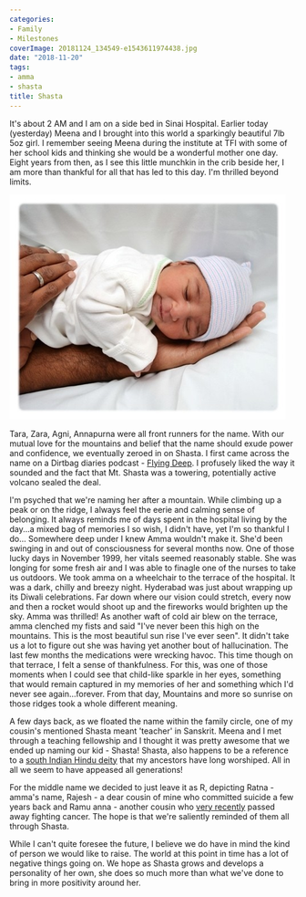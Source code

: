 ```yaml
---
categories:
- Family
- Milestones
coverImage: 20181124_134549-e1543611974438.jpg
date: "2018-11-20"
tags:
- amma
- shasta
title: Shasta
---
```


It's about 2 AM and I am on a side bed in Sinai Hospital. Earlier today (yesterday) Meena and I brought into this world a sparkingly beautiful 7lb 5oz girl. I remember seeing Meena during the institute at TFI with some of her school kids and thinking she would be a wonderful mother one day. Eight years from then, as I see this little munchkin in the crib beside her, I am more than thankful for all that has led to this day. I'm thrilled beyond limits.

![](images/20181130_2349301.jpg)

Tara, Zara, Agni, Annapurna were all front runners for the name. With our mutual love for the mountains and belief that the name should exude power and confidence, we eventually zeroed in on Shasta. I first came across the name on a Dirtbag diaries podcast - [Flying Deep](http://dirtbagdiaries.com/flying-deep/). I profusely liked the way it sounded and the fact that Mt. Shasta was a towering, potentially active volcano sealed the deal.

I'm psyched that we're naming her after a mountain. While climbing up a peak or on the ridge, I always feel the eerie and calming sense of belonging. It always reminds me of days spent in the hospital living by the day...a mixed bag of memories I so wish, I didn't have, yet I'm so thankful I do... Somewhere deep under I knew Amma wouldn't make it. She'd been swinging in and out of consciousness for several months now. One of those lucky days in November 1999, her vitals seemed reasonably stable. She was longing for some fresh air and I was able to finagle one of the nurses to take us outdoors. We took amma on a wheelchair to the terrace of the hospital. It was a dark, chilly and breezy night. Hyderabad was just about wrapping up its Diwali celebrations. Far down where our vision could stretch, every now and then a rocket would shoot up and the fireworks would brighten up the sky. Amma was thrilled! As another waft of cold air blew on the terrace, amma clenched my fists and said "I've never been this high on the mountains. This is the most beautiful sun rise I've ever seen". It didn't take us a lot to figure out she was having yet another bout of hallucination. The last few months the medications were wrecking havoc. This time though on that terrace, I felt a sense of thankfulness. For this, was one of those moments when I could see that child-like sparkle in her eyes, something that would remain captured in my memories of her and something which I'd never see again...forever. From that day, Mountains and more so sunrise on those ridges took a whole different meaning.

A few days back, as we floated the name within the family circle, one of my cousin's mentioned Shasta meant 'teacher' in Sanskrit. Meena and I met through a teaching fellowship and I thought it was pretty awesome that we ended up naming our kid - Shasta! Shasta, also happens to be a reference to a [south Indian Hindu deity](https://en.wikipedia.org/wiki/Shasta_%28deity%29#Kerala) that my ancestors have long worshiped. All in all we seem to have appeased all generations!

For the middle name we decided to just leave it as R, depicting Ratna - amma's name, Rajesh - a dear cousin of mine who committed suicide a few years back and Ramu anna - another cousin who [very recently](https://srikanthperinkulam.com/2018/08/13/ramu-anna/) passed away fighting cancer. The hope is that we're saliently reminded of them all through Shasta.

While I can't quite foresee the future, I believe we do have in mind the kind of person we would like to raise. The world at this point in time has a lot of negative things going on. We hope as Shasta grows and develops a personality of her own, she does so much more than what we've done to bring in more positivity around her.
